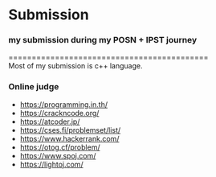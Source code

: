 # Submission
### my submission during my POSN + IPST journey
=========================================== <br>
Most of my submission is c++ language.

### Online judge
- https://programming.in.th/
- https://crackncode.org/
- https://atcoder.jp/
- https://cses.fi/problemset/list/
- https://www.hackerrank.com/
- https://otog.cf/problem/
- https://www.spoj.com/
- https://lightoj.com/
